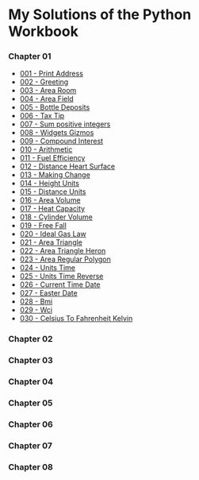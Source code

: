 # My Solutions of the Python Workbook

### Chapter 01
- [001 - Print Address](https://github.com/aleattene/python-workbook/blob/main/chap_01/exe_001_print_address.py)
- [002 - Greeting](https://github.com/aleattene/python-workbook/blob/main/chap_01/exe_002_greeting.py)
- [003 - Area Room](https://github.com/aleattene/python-workbook/blob/main/chap_01/exe_003_area_room.py)
- [004 - Area Field](https://github.com/aleattene/python-workbook/blob/main/chap_01/exe_004_area_field.py)
- [005 - Bottle Deposits](https://github.com/aleattene/python-workbook/blob/main/chap_01/exe_005_bottle_deposits.py)
- [006 - Tax Tip](https://github.com/aleattene/python-workbook/blob/main/chap_01/exe_006_tax_tip.py)
- [007 - Sum positive integers](https://github.com/aleattene/python-workbook/blob/main/chap_01/exe_007_sum_positive_integers.py)
- [008 - Widgets Gizmos](https://github.com/aleattene/python-workbook/blob/main/chap_01/exe_008_widgets_gizmos.py)
- [009 - Compound Interest](https://github.com/aleattene/python-workbook/blob/main/chap_01/exe_009_compound_interest.py)
- [010 - Arithmetic](https://github.com/aleattene/python-workbook/blob/main/chap_01/exe_010_arithmetic.py)
- [011 - Fuel Efficiency](https://github.com/aleattene/python-workbook/blob/main/chap_01/exe_011_fuel_efficiency.py)
- [012 - Distance Heart Surface](https://github.com/aleattene/python-workbook/blob/main/chap_01/exe_012_distance_heart_surface.py)
- [013 - Making Change](https://github.com/aleattene/python-workbook/blob/main/chap_01/exe_013_making_change.py)
- [014 - Height Units](https://github.com/aleattene/python-workbook/blob/main/chap_01/exe_014_height_units.py)
- [015 - Distance Units](https://github.com/aleattene/python-workbook/blob/main/chap_01/exe_015_distance_units.py)
- [016 - Area Volume](https://github.com/aleattene/python-workbook/blob/main/chap_01/exe_016_area_volume.py)
- [017 - Heat Capacity](https://github.com/aleattene/python-workbook/blob/main/chap_01/exe_017_heat_capacity.py)
- [018 - Cylinder Volume](https://github.com/aleattene/python-workbook/blob/main/chap_01/exe_018_cylinder_volume.py)
- [019 - Free Fall](https://github.com/aleattene/python-workbook/blob/main/chap_01/exe_019_free_fall.py)
- [020 - Ideal Gas Law](https://github.com/aleattene/python-workbook/blob/main/chap_01/exe_020_ideal_gas_law.py)
- [021 - Area Triangle]()
- [022 - Area Triangle Heron]()
- [023 - Area Regular Polygon]()
- [024 - Units Time]()
- [025 - Units Time Reverse]()
- [026 - Current Time Date]()
- [027 - Easter Date]()
- [028 - Bmi]()
- [029 - Wci]()
- [030 - Celsius To Fahrenheit Kelvin]()

### Chapter 02
### Chapter 03
### Chapter 04
### Chapter 05
### Chapter 06
### Chapter 07
### Chapter 08
